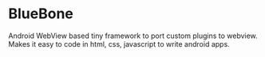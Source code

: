 BlueBone
========

Android WebView based tiny framework to port custom plugins to webview. Makes it easy to code in html, css, javascript to write android apps.
